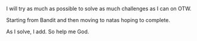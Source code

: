 I will try as much as possible to solve as much challenges as I can on OTW. 

Starting from Bandit and then moving to natas hoping to complete. 

As I solve, I add. So help me God.
